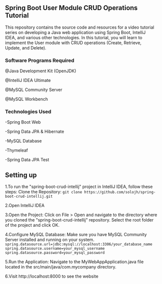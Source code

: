 ## Spring Boot User Module CRUD Operations Tutorial
This repository contains the source code and resources for a video tutorial series on developing a Java web application using Spring Boot, IntelliJ IDEA, and various other technologies. 
In this tutorial, you will learn to implement the User module with CRUD operations (Create, Retrieve, Update, and Delete).

### Software Programs Required
@Java Development Kit (OpenJDK)

@IntelliJ IDEA Ultimate

@MySQL Community Server

@MySQL Workbench

### Technologies Used
-Spring Boot Web

-Spring Data JPA & Hibernate

-MySQL Database

-Thymeleaf

-Spring Data JPA Test

## Setting up

1.To run the "spring-boot-crud-intellij" project in IntelliJ IDEA, follow these steps:
Clone the Repository: 
```git clone https://github.com/solojh/spring-boot-crud-intellij.git```

2.Open IntelliJ IDEA

3.Open the Project: Click on File > Open and navigate to the directory where you cloned the "spring-boot-crud-intellij" repository. Select the root folder of the project and click OK.

4.Configure MySQL Database: Make sure you have MySQL Community Server installed and running on your system. 
```spring.datasource.url=jdbc:mysql://localhost:3306/your_database_name```
```spring.datasource.username=your_mysql_username```
```spring.datasource.password=your_mysql_password```

5.Run the Application: Navigate to the MyWebAppApplication.java file located in the src/main/java/com.mycompany directory. 

6.Visit http://localhost:8000 to see the website

